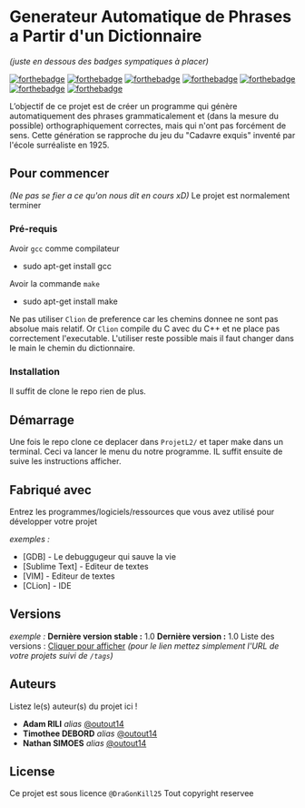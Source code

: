 # Generateur Automatique de Phrases a Partir d'un Dictionnaire
_(juste en dessous des badges sympatiques à placer)_

[![forthebadge](http://forthebadge.com/images/badges/built-with-love.svg)](http://forthebadge.com)
[![forthebadge](https://forthebadge.com/images/badges/ctrl-c-ctrl-v.svg)](https://forthebadge.com)
[![forthebadge](https://forthebadge.com/images/badges/made-with-c.svg)](https://forthebadge.com)
[![forthebadge](https://forthebadge.com/images/badges/powered-by-black-magic.svg)](https://forthebadge.com)
[![forthebadge](https://forthebadge.com/images/badges/uses-git.svg)](https://forthebadge.com)
[![forthebadge](https://forthebadge.com/images/badges/works-on-my-machine.svg)](https://forthebadge.com)
[![forthebadge](https://forthebadge.com/images/badges/you-didnt-ask-for-this.svg)](https://forthebadge.com)

L’objectif de ce projet est de créer un programme qui génère automatiquement des
phrases grammaticalement et (dans la mesure du possible) orthographiquement correctes,
mais qui n'ont pas forcément de sens. Cette génération se rapproche du jeu du "Cadavre
exquis" inventé par l'école surréaliste en 1925.

## Pour commencer

_(Ne pas se fier a ce qu'on nous dit en cours xD)_
Le projet est normalement terminer

### Pré-requis
Avoir ``gcc`` comme compilateur
- sudo apt-get install gcc

Avoir la commande ``make``
- sudo apt-get install make

Ne pas utiliser ``Clion`` de preference car les chemins donnee ne sont pas absolue
mais relatif. Or ``Clion`` compile du C avec du C++ et ne place pas correctement
l'executable. L'utiliser reste possible mais il faut changer dans le main le chemin
du dictionnaire.


### Installation

Il suffit de clone le repo rien de plus.

## Démarrage

Une fois le repo clone ce deplacer dans ``ProjetL2/`` et taper make dans un terminal.
Ceci va lancer le menu du notre programme. IL suffit ensuite de suive les instructions
afficher.

## Fabriqué avec

Entrez les programmes/logiciels/ressources que vous avez utilisé pour développer votre projet

_exemples :_
* [GDB] - Le debuggugeur qui sauve la vie
* [Sublime Text] - Editeur de textes
* [VIM] - Editeur de textes
* [CLion] - IDE


## Versions
_exemple :_
**Dernière version stable :** 1.0
**Dernière version :** 1.0
Liste des versions : [Cliquer pour afficher](https://github.com/DraGonKill25/Generateur_Auto_de_Phrases/tags)
_(pour le lien mettez simplement l'URL de votre projets suivi de ``/tags``)_

## Auteurs
Listez le(s) auteur(s) du projet ici !
* **Adam RILI** _alias_ [@outout14](https://github.com/outout14)
* **Timothee DEBORD** _alias_ [@outout14](https://github.com/outout14)
* **Nathan SIMOES** _alias_ [@outout14](https://github.com/outout14)


## License

Ce projet est sous licence ``@DraGonKill25``
Tout copyright reservee
